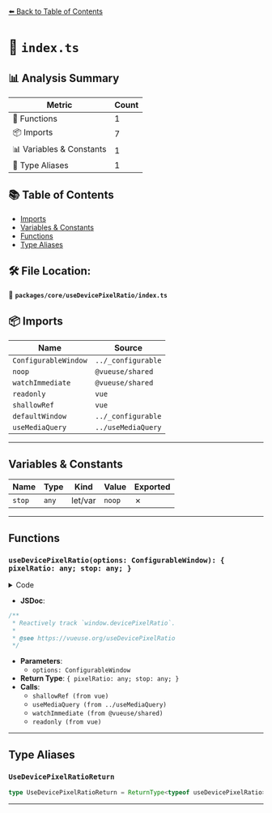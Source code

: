 [⬅️ Back to Table of Contents](../../../index.md)

# 📄 `index.ts`

## 📊 Analysis Summary

| Metric | Count |
|--------|-------|
| 🔧 Functions | 1 |
| 📦 Imports | 7 |
| 📊 Variables & Constants | 1 |
| 📑 Type Aliases | 1 |

## 📚 Table of Contents

- [Imports](#imports)
- [Variables & Constants](#variables-constants)
- [Functions](#functions)
- [Type Aliases](#type-aliases)

## 🛠️ File Location:
📂 **`packages/core/useDevicePixelRatio/index.ts`**

## 📦 Imports

| Name | Source |
|------|--------|
| `ConfigurableWindow` | `../_configurable` |
| `noop` | `@vueuse/shared` |
| `watchImmediate` | `@vueuse/shared` |
| `readonly` | `vue` |
| `shallowRef` | `vue` |
| `defaultWindow` | `../_configurable` |
| `useMediaQuery` | `../useMediaQuery` |


---

## Variables & Constants

| Name | Type | Kind | Value | Exported |
|------|------|------|-------|----------|
| `stop` | `any` | let/var | `noop` | ✗ |


---

## Functions

### `useDevicePixelRatio(options: ConfigurableWindow): { pixelRatio: any; stop: any; }`

<details><summary>Code</summary>

```ts
export function useDevicePixelRatio(options: ConfigurableWindow = {}) {
  const {
    window = defaultWindow,
  } = options

  const pixelRatio = shallowRef(1)
  const query = useMediaQuery(() => `(resolution: ${pixelRatio.value}dppx)`, options)
  let stop = noop

  if (window) {
    stop = watchImmediate(query, () => pixelRatio.value = window!.devicePixelRatio)
  }

  return {
    pixelRatio: readonly(pixelRatio),
    stop,
  }
}
```
</details>

- **JSDoc**:
```ts
/**
 * Reactively track `window.devicePixelRatio`.
 *
 * @see https://vueuse.org/useDevicePixelRatio
 */
```

- **Parameters**:
  - `options: ConfigurableWindow`
- **Return Type**: `{ pixelRatio: any; stop: any; }`
- **Calls**:
  - `shallowRef (from vue)`
  - `useMediaQuery (from ../useMediaQuery)`
  - `watchImmediate (from @vueuse/shared)`
  - `readonly (from vue)`

---

## Type Aliases

### `UseDevicePixelRatioReturn`

```ts
type UseDevicePixelRatioReturn = ReturnType<typeof useDevicePixelRatio>;
```


---